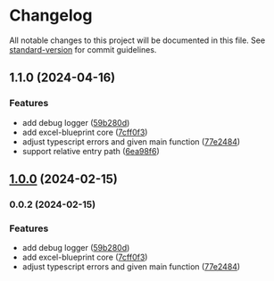 # Changelog

All notable changes to this project will be documented in this file. See [standard-version](https://github.com/conventional-changelog/standard-version) for commit guidelines.

## 1.1.0 (2024-04-16)


### Features

* add debug logger ([59b280d](https://github.com/TinkGu/excel-blueprint/commit/59b280db2ad0c7316b462f2c485307964de7ed1b))
* add excel-blueprint core ([7cff0f3](https://github.com/TinkGu/excel-blueprint/commit/7cff0f3632ea09be89bd6f3c737f7c5df500c826))
* adjust typescript errors and given main function ([77e2484](https://github.com/TinkGu/excel-blueprint/commit/77e248485df325deb47f066a3bc820569910f0ec))
* support relative entry path ([6ea98f6](https://github.com/TinkGu/excel-blueprint/commit/6ea98f6eb4c1bae4e1cba665e0bfc40efea4f0c7))

## [1.0.0](https://github.com/TinkGu/excel-blueprint/compare/v0.0.2...v1.0.0) (2024-02-15)

### 0.0.2 (2024-02-15)


### Features

* add debug logger ([59b280d](https://github.com/TinkGu/excel-blueprint/commit/59b280db2ad0c7316b462f2c485307964de7ed1b))
* add excel-blueprint core ([7cff0f3](https://github.com/TinkGu/excel-blueprint/commit/7cff0f3632ea09be89bd6f3c737f7c5df500c826))
* adjust typescript errors and given main function ([77e2484](https://github.com/TinkGu/excel-blueprint/commit/77e248485df325deb47f066a3bc820569910f0ec))
